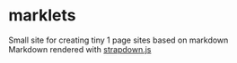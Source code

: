 # marklets

Small site for creating tiny 1 page sites based on markdown  
Markdown rendered with [strapdown.js](http://strapdownjs.com/)
